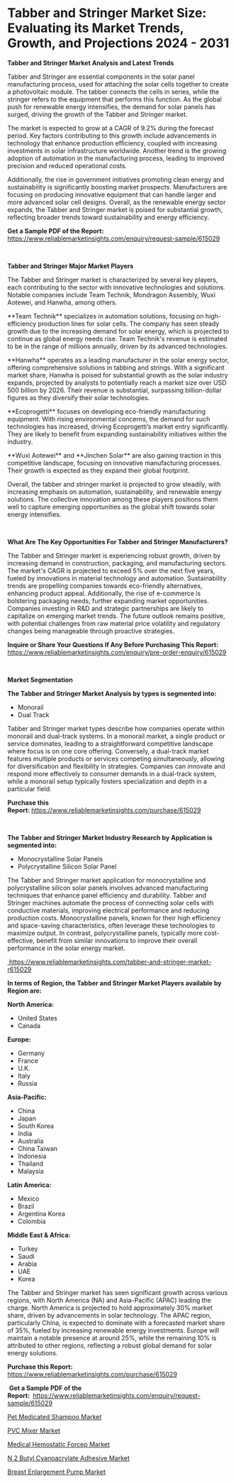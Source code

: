 <p><h1>Tabber and Stringer Market Size: Evaluating its Market Trends, Growth, and Projections 2024 - 2031</h1></p><p><strong>Tabber and Stringer Market Analysis and Latest Trends</strong></p>
<p><p>Tabber and Stringer are essential components in the solar panel manufacturing process, used for attaching the solar cells together to create a photovoltaic module. The tabber connects the cells in series, while the stringer refers to the equipment that performs this function. As the global push for renewable energy intensifies, the demand for solar panels has surged, driving the growth of the Tabber and Stringer market.</p><p>The market is expected to grow at a CAGR of 9.2% during the forecast period. Key factors contributing to this growth include advancements in technology that enhance production efficiency, coupled with increasing investments in solar infrastructure worldwide. Another trend is the growing adoption of automation in the manufacturing process, leading to improved precision and reduced operational costs. </p><p>Additionally, the rise in government initiatives promoting clean energy and sustainability is significantly boosting market prospects. Manufacturers are focusing on producing innovative equipment that can handle larger and more advanced solar cell designs. Overall, as the renewable energy sector expands, the Tabber and Stringer market is poised for substantial growth, reflecting broader trends toward sustainability and energy efficiency.</p></p>
<p><strong>Get a Sample PDF of the Report:&nbsp;</strong> <a href="https://www.reliablemarketinsights.com/enquiry/request-sample/615029?utm_campaign=1338&utm_medium=2&utm_source=Github&utm_content=ia&utm_term=01102024&utm_id=tabber-and-stringer">https://www.reliablemarketinsights.com/enquiry/request-sample/615029</a></p>
<p>&nbsp;</p>
<p><strong>Tabber and Stringer Major Market Players</strong></p>
<p><p>The Tabber and Stringer market is characterized by several key players, each contributing to the sector with innovative technologies and solutions. Notable companies include Team Technik, Mondragon Assembly, Wuxi Aotewei, and Hanwha, among others.</p><p>**Team Technik** specializes in automation solutions, focusing on high-efficiency production lines for solar cells. The company has seen steady growth due to the increasing demand for solar energy, which is projected to continue as global energy needs rise. Team Technik's revenue is estimated to be in the range of millions annually, driven by its advanced technologies.</p><p>**Hanwha** operates as a leading manufacturer in the solar energy sector, offering comprehensive solutions in tabbing and strings. With a significant market share, Hanwha is poised for substantial growth as the solar industry expands, projected by analysts to potentially reach a market size over USD 500 billion by 2026. Their revenue is substantial, surpassing billion-dollar figures as they diversify their solar technologies.</p><p>**Ecoprogetti** focuses on developing eco-friendly manufacturing equipment. With rising environmental concerns, the demand for such technologies has increased, driving Ecoprogetti’s market entry significantly. They are likely to benefit from expanding sustainability initiatives within the industry.</p><p>**Wuxi Aotewei** and **Jinchen Solar** are also gaining traction in this competitive landscape, focusing on innovative manufacturing processes. Their growth is expected as they expand their global footprint.</p><p>Overall, the tabber and stringer market is projected to grow steadily, with increasing emphasis on automation, sustainability, and renewable energy solutions. The collective innovation among these players positions them well to capture emerging opportunities as the global shift towards solar energy intensifies.</p></p>
<p>&nbsp;</p>
<p><strong>What Are The Key Opportunities For Tabber and Stringer Manufacturers?</strong></p>
<p><p>The Tabber and Stringer market is experiencing robust growth, driven by increasing demand in construction, packaging, and manufacturing sectors. The market's CAGR is projected to exceed 5% over the next five years, fueled by innovations in material technology and automation. Sustainability trends are propelling companies towards eco-friendly alternatives, enhancing product appeal. Additionally, the rise of e-commerce is bolstering packaging needs, further expanding market opportunities. Companies investing in R&D and strategic partnerships are likely to capitalize on emerging market trends. The future outlook remains positive, with potential challenges from raw material price volatility and regulatory changes being manageable through proactive strategies.</p></p>
<p><strong>Inquire or Share Your Questions If Any Before Purchasing This Report:</strong> <a href="https://www.reliablemarketinsights.com/enquiry/pre-order-enquiry/615029?utm_campaign=1338&utm_medium=2&utm_source=Github&utm_content=ia&utm_term=01102024&utm_id=tabber-and-stringer">https://www.reliablemarketinsights.com/enquiry/pre-order-enquiry/615029</a></p>
<p>&nbsp;</p>
<p><strong>Market Segmentation</strong></p>
<p><strong>The Tabber and Stringer Market Analysis by types is segmented into:</strong></p>
<p><ul><li>Monorail</li><li>Dual Track</li></ul></p>
<p><p>Tabber and Stringer market types describe how companies operate within monorail and dual-track systems. In a monorail market, a single product or service dominates, leading to a straightforward competitive landscape where focus is on one core offering. Conversely, a dual-track market features multiple products or services competing simultaneously, allowing for diversification and flexibility in strategies. Companies can innovate and respond more effectively to consumer demands in a dual-track system, while a monorail setup typically fosters specialization and depth in a particular field.</p></p>
<p><strong>Purchase this Report:&nbsp;</strong><a href="https://www.reliablemarketinsights.com/purchase/615029?utm_campaign=1338&utm_medium=2&utm_source=Github&utm_content=ia&utm_term=01102024&utm_id=tabber-and-stringer">https://www.reliablemarketinsights.com/purchase/615029</a></p>
<p>&nbsp;</p>
<p><strong>The Tabber and Stringer Market Industry Research by Application is segmented into:</strong></p>
<p><ul><li>Monocrystalline Solar Panels</li><li>Polycrystalline Silicon Solar Panel</li></ul></p>
<p><p>The Tabber and Stringer market application for monocrystalline and polycrystalline silicon solar panels involves advanced manufacturing techniques that enhance panel efficiency and durability. Tabber and Stringer machines automate the process of connecting solar cells with conductive materials, improving electrical performance and reducing production costs. Monocrystalline panels, known for their high efficiency and space-saving characteristics, often leverage these technologies to maximize output. In contrast, polycrystalline panels, typically more cost-effective, benefit from similar innovations to improve their overall performance in the solar energy market.</p></p>
<p><a href="https://www.reliablemarketinsights.com/tabber-and-stringer-market-r615029?utm_campaign=1338&utm_medium=2&utm_source=Github&utm_content=ia&utm_term=01102024&utm_id=tabber-and-stringer">&nbsp;https://www.reliablemarketinsights.com/tabber-and-stringer-market-r615029</a></p>
<p><strong>In terms of Region, the Tabber and Stringer Market Players available by Region are:</strong></p>
<p>
    <p> <strong> North America: </strong>
        <ul>
            <li>United States</li>
            <li>Canada</li>
        </ul>
        </p> 
    <p> <strong> Europe: </strong>
        <ul>
            <li>Germany</li>
            <li>France</li>
            <li>U.K.</li>
            <li>Italy</li>
            <li>Russia</li>
        </ul>
        </p> 
    <p> <strong> Asia-Pacific: </strong>
        <ul>
            <li>China</li>
            <li>Japan</li>
            <li>South Korea</li>
            <li>India</li>
            <li>Australia</li>
            <li>China Taiwan</li>
            <li>Indonesia</li>
            <li>Thailand</li>
            <li>Malaysia</li>
        </ul>
        </p> 
    <p> <strong> Latin America: </strong>
        <ul>
            <li>Mexico</li>
            <li>Brazil</li>
            <li>Argentina Korea</li>
            <li>Colombia</li>
        </ul>
        </p> 
    <p> <strong> Middle East & Africa: </strong>
        <ul>
            <li>Turkey</li>
            <li>Saudi</li>
            <li>Arabia</li>
            <li>UAE</li>
            <li>Korea</li>
        </ul>
    </p>
    </p>
<p><p>The Tabber and Stringer market has seen significant growth across various regions, with North America (NA) and Asia-Pacific (APAC) leading the charge. North America is projected to hold approximately 30% market share, driven by advancements in solar technology. The APAC region, particularly China, is expected to dominate with a forecasted market share of 35%, fueled by increasing renewable energy investments. Europe will maintain a notable presence at around 25%, while the remaining 10% is attributed to other regions, reflecting a robust global demand for solar energy solutions.</p></p>
<p><strong>Purchase this Report: </strong><a href="https://www.reliablemarketinsights.com/purchase/615029?utm_campaign=1338&utm_medium=2&utm_source=Github&utm_content=ia&utm_term=01102024&utm_id=tabber-and-stringer">https://www.reliablemarketinsights.com/purchase/615029</a></p>
<p>&nbsp;<strong>Get a Sample PDF of the Report:&nbsp;&nbsp;</strong><a href="https://www.reliablemarketinsights.com/enquiry/request-sample/615029?utm_campaign=1338&utm_medium=2&utm_source=Github&utm_content=ia&utm_term=01102024&utm_id=tabber-and-stringer">https://www.reliablemarketinsights.com/enquiry/request-sample/615029</a></p>
<p><strong></strong></p>
<p><p><a href="https://www.linkedin.com/pulse/what-driving-global-pet-medicated-shampoo-market-dive-trends-lhmwc?utm_campaign=1338&utm_medium=2&utm_source=Github&utm_content=ia&utm_term=01102024&utm_id=tabber-and-stringer">Pet Medicated Shampoo Market</a></p><p><a href="https://github.com/provorikovar/Market-Research-Report-List-6/blob/main/pvc-mixer-market.md?utm_campaign=1338&utm_medium=2&utm_source=Github&utm_content=ia&utm_term=01102024&utm_id=tabber-and-stringer">PVC Mixer Market</a></p><p><a href="https://issuu.com/reportprime-2/docs/medical-hemostatic-forcep-market-si_beb02665a9a2a4?utm_campaign=1338&utm_medium=2&utm_source=Github&utm_content=ia&utm_term=01102024&utm_id=tabber-and-stringer">Medical Hemostatic Forcep Market</a></p><p><a href="https://issuu.com/reportprime-2/docs/n-2-butyl-cyanoacrylate-adhesive-ma_9d2db2d59fc9c3?utm_campaign=1338&utm_medium=2&utm_source=Github&utm_content=ia&utm_term=01102024&utm_id=tabber-and-stringer">N 2 Butyl Cyanoacrylate Adhesive Market</a></p><p><a href="https://www.linkedin.com/pulse/breast-enlargement-pump-market-size-share-trends-analysis-report-s8ylc?utm_campaign=1338&utm_medium=2&utm_source=Github&utm_content=ia&utm_term=01102024&utm_id=tabber-and-stringer">Breast Enlargement Pump Market</a></p></p>